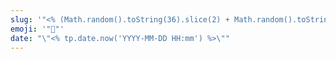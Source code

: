 ```yaml
---
slug: '"<% (Math.random().toString(36).slice(2) + Math.random().toString(36).slice(2)).slice(0,12) %>"'
emoji: '"📝"'
date: "\"<% tp.date.now('YYYY-MM-DD HH:mm') %>\""
---
```

